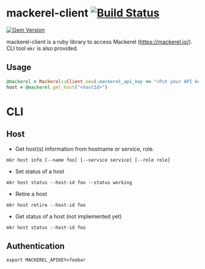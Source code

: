 # mackerel-client [![Build Status](https://travis-ci.org/mackerelio/mackerel-client-ruby.svg?branch=master)](https://travis-ci.org/mackerelio/mackerel-client-ruby)
[![Gem Version](https://badge.fury.io/rb/mackerel-client.png)](http://badge.fury.io/rb/mackerel-client)

mackerel-client is a ruby library to access Mackerel (https://mackerel.io/). CLI tool `mkr` is also provided.

## Usage

```ruby
@mackerel = Mackerel::Client.new(:mackerel_api_key => "<Put your API key")
host = @mackerel.get_host("<hostId>")
```

# CLI

## Host

* Get host(s) information from hostname or service, role.
```
mkr host info [--name foo] [--service service] [--role role]
```

* Set status of a host
```
mkr host status --host-id foo --status working
```

* Retire a host
```
mkr host retire --host-id foo
```

* Get status of a host (not implemented yet)
```
mkr host status --host-id foo
```

## Authentication
```
export MACKEREL_APIKEY=foobar
```
